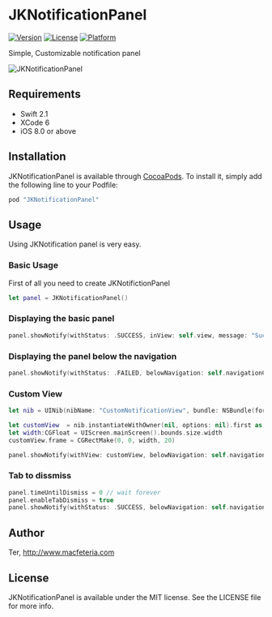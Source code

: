 # JKNotificationPanel


[![Version](https://img.shields.io/cocoapods/v/JKNotificationPanel.svg?style=flat)](http://cocoapods.org/pods/JKNotificationPanel)
[![License](https://img.shields.io/cocoapods/l/JKNotificationPanel.svg?style=flat)](http://cocoapods.org/pods/JKNotificationPanel)
[![Platform](https://img.shields.io/cocoapods/p/JKNotificationPanel.svg?style=flat)](http://cocoapods.org/pods/JKNotificationPanel)

Simple, Customizable notification panel

![JKNotificationPanel](https://raw.githubusercontent.com/macfeteria/JKNotificationPanel/master/Screenshot/jknotification_screen.gif)

## Requirements

- Swift 2.1
- XCode 6
- iOS 8.0 or above

## Installation

JKNotificationPanel is available through [CocoaPods](http://cocoapods.org). To install
it, simply add the following line to your Podfile:

```ruby
pod "JKNotificationPanel"
```

## Usage
Using JKNotification panel is very easy.

### Basic Usage

First of all you need to create JKNotifictionPanel
```Swift
let panel = JKNotificationPanel()
```
### Displaying the basic panel
```Swift
panel.showNotify(withStatus: .SUCCESS, inView: self.view, message: "Success to upload all images.")
```
### Displaying the panel below the navigation
```Swift
panel.showNotify(withStatus: .FAILED, belowNavigation: self.navigationController!)
```
### Custom View
```Swift
let nib = UINib(nibName: "CustomNotificationView", bundle: NSBundle(forClass: self.dynamicType))

let customView  = nib.instantiateWithOwner(nil, options: nil).first as! UIView
let width:CGFloat = UIScreen.mainScreen().bounds.size.width
customView.frame = CGRectMake(0, 0, width, 20)

panel.showNotify(withView: customView, belowNavigation: self.navigationController!)
```

### Tab to dissmiss
```Swift
panel.timeUntilDismiss = 0 // wait forever
panel.enableTabDismiss = true
panel.showNotify(withStatus: .SUCCESS, belowNavigation: self.navigationController!, message: "Tap me to dissmiss")

```


## Author

Ter,
http://www.macfeteria.com

## License

JKNotificationPanel is available under the MIT license. See the LICENSE file for more info.
